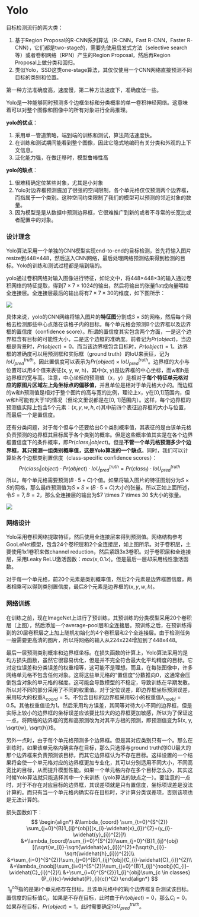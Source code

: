 # Yolo

目标检测流行的两大类：

1. 基于Region Proposal的R-CNN系列算法（R-CNN，Fast R-CNN，Faster R-CNN），它们都是two-stage的，需要先使用启发式方法（selective search等）或者卷积网络（RPN）产生的Region Proposal，然后再Region Proposal上做分类和回归。
2. 类似Yolo，SSD这类one-stage算法，其仅仅使用一个CNN网络直接预测不同目标的类别和位置。

第一种方法准确度高，速度慢，第二种方法速度下，准确度低一些。

Yolo是一种能够同时预测多个边框坐标和分类概率的单一卷积神经网络。这意味着可以对整个图像和图像中的所有对象进行全局推理。

**yolo的优点**：

1. 采用单一管道策略，端到端的训练和测试，算法简洁速度快。
2. 在训练和测试期间能看到整个图像，因此它隐式地编码有关分类和外观的上下文信息。
3. 泛化能力强，在做迁移时，模型鲁棒性高

**yolo的缺点**：

1. 很难精确定位某些对象，尤其是小对象
2. Yolo对边界框预测施加了很强的空间限制，各个单元格仅仅预测两个边界框，而指属于一个类别。这种空间约束限制了我们的模型可以预测的邻近对象的数量。
3. 因为模型是是从数据中预测边界框，它很难推广到新的或者不寻常的长宽比或者配置中的对象。

### 设计理念

Yolo算法采用一个单独的CNN模型实现end-to-end的目标检测，首先将输入图片resize到448$\times$448，然后送入CNN网络，最后处理网络预测结果得到检测的目标。Yolo的训练和测试过程都是端到端的。

yolo通过卷积网络对输入图像进行特征，如论文中，将448$\times$448$\times$3的输入通过卷积网络的特征提取，得到$7\times7\times1024$的输出，然后将输出的张量flat成向量喂给全连接层。全连接层最后的输出将有$7\times 7 \times 30$的维度，如下图所示：

![](F:\mycode\knowledgeArrangement\vision\yolo.jpg)

​	具体来说，yolo的CNN网络将输入图片的**特征图**分割成$S\times S$的网格，然后每个网格去检测那些中心点落在该格子内的目标。每个单元格会预测B个边界框以及边界框的置信度（confidence score）。所谓的置信度其实包含两个方面，一是这个边界框含有目标的可能性大小，二是这个边框的准确度。前者记为$Pr(object)$，当边框是背景时，$Pr(object)=0$。而当该边界框包含目标时，$Pr(object)=1$。边界框的准确度可以用预测框和实际框（ground truth）的IoU来表征，记为$IoU_{pred}^{truth}$。因此置信度可以表示为$Pr(object) \times IoU_{pred}^{truth}$。边界框的大小与位置可以用4个值来表征(x, y, w, h)，其中(x, y)是边界框的中心坐标，而w和h是边界框的宽与高。注意，中心坐标的预测值（x，y）是相对于**每个特征单元格对应的原图片区域左上角坐标点的偏移值**，并且单位是相对于单元格大小的。而边框的w和h预测值是相对于整个图片的高与宽的比例，理论上x，y在[0,1]范围内，但w和h可能有大于1的情况（但论文里说都是在[0, 1]范围内）。这样，每个边界框的预测值实际上包含5个元素：$(x,y, w, h, c)$其中前四个表征边界框的大小与位置，而最后一个是置信度。

​	还有分类问题，对于每个但与个还要给出C个类别概率值，其表征的是由该单元格负责预测的边界框其目标属于各个类别的概率。但是这些概率值其实是在各个边界框置信度下的条件概率，即$Pr(class_{i}|object)$。但是**不管一个单元格预测多少个边界框，其只预测一组类别概率值，这是Yolo算法的一个缺点**。同时，我们可以计算处各个边框类别置信度（class-specific confidence scores）：
$$
Pr(class_{i}|object)\cdot Pr(object) \cdot IoU_{pred}^{truth}=Pr(class_{i}) \cdot IoU_{pred}^{truth}
$$
​	所以，每个单元格需要预测$(B \cdot 5+C)$个值。如果将输入图片的特征图划分为$S \times S$的网格，那么最终预测值为$S \times S \times (B \cdot 5 + C)$大小的张量。所以正如上面所述，令$S=7,B=2$，那么全连接层的输出为$7 \times 7 \times 30 $大小的张量。

![](F:\mycode\knowledgeArrangement\vision\yolo_jg.jpg)

### 网络设计

​	Yolo采用卷积网络提取特征，然后使用全连接层来得到预测值。网络结构参考GooLeNet模型，包含24个卷积层和2个全连接层，如上图所示。对于卷积层，主要使用1x1卷积来做channel reduction，然后紧跟3x3卷积。对于卷积层和全连接层，采用Leaky ReLU激活函数：$max(x, 0.1x)$。但是最后一层却采用线性激活函数。

​	对于每一个单元格，前20个元素是类别概率值，然后2个元素是边界框置信度，两者相乘可以得到类别置信度，最后8个元素是边界框的$(x, y, w, h)$。

### 网络训练

​	在训练之前，现在ImageNet上进行了预训练，其预训练的分类模型采用20个卷积层（上图），然后添加一个average-pool层和全连接层。预训练之后，在预训练得到的20层卷积层之上加上随机初始化的4个卷积层和2个全连接层。由于检测任务一般需要更高清的图片，所以将网络的输入从224x224增加到了448x448。

​	最后一层预测类别概率和边界框坐标。在损失函数的计算上，Yolo算法采用的是均方损失函数，虽然它很容易优化，但是并不完全符合最大化平均精度的目标。它对定位误差和分类误差的权重相等，这可能不是理想。而且，在每张图像中，许多网络单元格不包含任何对象。这将这些单元格的“置信度”分数推向0，这通常会压倒包含对象的单元格的梯度。这可能会导致模型的不稳定，导致训练在早期发散。所以对不同的部分采用了不同的权重值。对于定位误差，即边界框坐标预测误差，采用较大的权重$\lambda_{coord}=5$。不包含目标的边界框采用较小的权重值$\lambda_{noobj}=0.5$。其他权重值设为1。然后采用均方误差，其同等对待大小不同的边界框，但是实际上较小的边界框的坐标误差应该要比较大的边界框更加敏感，所以为了保证这一点，将网络的边界框的宽和高预测改为对其平方根的预测，即预测值变为$(x, y, \sqrt{w}, \sqrt{h})$。

​	另外一点时，由于每个单元格预测多个边界框。但是其对应类别只有一个。那么在训练时，如果该单元格内确实存在目标，那么只选择与ground truth的IOU最大的那个边界框来负责预测该目标，而其它边界框认为不存在目标。这样设置的一个结果将会使一个单元格对应的边界框更加专业化，其可以分别适用不同大小，不同高宽比的目标，从而提升模型性能。如果一个单元格内存在多个目标怎么办，其实这时候Yolo算法就只能选择其中一个来训练（yolo算法的缺点之一）。要注意的一点时，对于不存在对应目标的边界框，其误差项就是只有置信度，坐标项误差是没法计算的。而只有当一个单元格内确实存在目标时，才计算分类误差项，否则该项也是无法计算的。

损失函数如下：
$$
\begin{align*}
&\lambda_{coord} \sum_{t=0}^{S^{2}} \sum_{j=0}^{B}1_{ij}^{obj}[(x_{i}-\widehat{x}_{i})^{2}+(y_{i}-\widehat{y}_{i})^{2}]\\
&+\lambda_{coord}\sum_{i=0}^{S^{2}}\sum_{j=0}^{B}1_{ij}^{obj}[(\sqrt{w_{i}}-\sqrt{\widehat{w}_{i}})^{2}+(\sqrt{h_{i}}-\sqrt{\widehat{h}_{i}})^{2}]\\
&+\sum_{i=0}^{S^{2}}\sum_{j=0}^{B}1_{ij}^{obj}(C_{i}-\widehat{C}_{i})^{2}\\
&+\lambda_{noobj}\sum_{i=0}^{S^{2}}\sum_{j=0}^{B}1_{ij}^{noobj}(C_{i}-\widehat{C}_{i})^{2}\\
&+\sum_{i=0}^{S^{2}}1_{i}^{obj}\sum_{c \in classes}(P_{i}(c)-\widehat{P}_{i}(c))^{2}
\end{align*}
$$
​	$1_{ij}^{obj}$指的是第i个单元格存在目标，且该单元格中的第j个边界框复杂测试该目标。置信度的目标值$C_{i}$，如果是不存在目标，此时由于$Pr(object)=0$，那么$C_{i}=0$。如果存在目标，$Pr(object)=1$，此时需要确定$IoU_{pred}^{truth}$。

